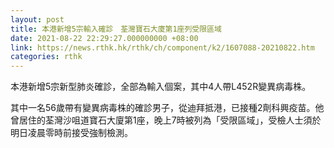 ```yaml
---
layout: post
title: 本港新增5宗輸入確診　荃灣寶石大廈第1座列受限區域
date: 2021-08-22 22:29:27.000000000 +08:00
link: https://news.rthk.hk/rthk/ch/component/k2/1607088-20210822.htm
categories: rthk
---
```


本港新增5宗新型肺炎確診，全部為輸入個案，其中4人帶L452R變異病毒株。

其中一名56歲帶有變異病毒株的確診男子，從迪拜抵港，已接種2劑科興疫苗。他曾居住的荃灣沙咀道寶石大廈第1座，晚上7時被列為「受限區域」，受檢人士須於明日凌晨零時前接受強制檢測。
